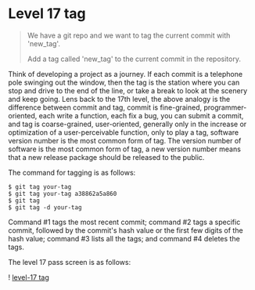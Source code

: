 
# Level 17 tag

> We have a git repo and we want to tag the current commit with 'new_tag'.
> 
> Add a tag called 'new_tag' to the current commit in the repository.

Think of developing a project as a journey. If each commit is a telephone pole swinging out the window, then the tag is the station where you can stop and drive to the end of the line, or take a break to look at the scenery and keep going. Lens back to the 17th level, the above analogy is the difference between commit and tag, commit is fine-grained, programmer-oriented, each write a function, each fix a bug, you can submit a commit, and tag is coarse-grained, user-oriented, generally only in the increase or optimization of a user-perceivable function, only to play a tag, software version number is the most common form of tag. The version number of software is the most common form of tag, a new version number means that a new release package should be released to the public.

The command for tagging is as follows:

```
$ git tag your-tag
$ git tag your-tag a38862a5a860
$ git tag
$ git tag -d your-tag
```

Command #1 tags the most recent commit; command #2 tags a specific commit, followed by the commit's hash value or the first few digits of the hash value; command #3 lists all the tags; and command #4 deletes the tags.

The level 17 pass screen is as follows:

! [level-17 tag](images/level-17-tag.png)

